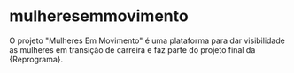 # mulheresemmovimento
O projeto "Mulheres Em Movimento" é uma plataforma para dar visibilidade as mulheres em transição de carreira e faz parte do projeto final da {Reprograma}.
